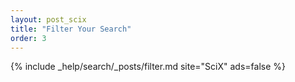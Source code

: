 ```yaml
---
layout: post_scix
title: "Filter Your Search"
order: 3
---
```


{% include _help/search/_posts/filter.md site="SciX" ads=false %}
